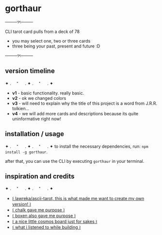 # gorthaur
────୨ৎ────

CLI tarot card pulls from a deck of 78
- you may select one, two or three cards
- three being your past, present and future :D
  
────୨ৎ────

## version timeline
✦ . 　⁺ 　 . ✦ . 　⁺ 　 . ✦
- **v1** - basic functionality. really basic.
- **v2** - ok we changed colors
- **v3** - will need to explain why the title of this project is a word from J.R.R. tolkien...
- **v4** - we will add more cards and descriptions because its quite uninformative right now!

## installation / usage
✦ . 　⁺ 　 . ✦ . 　⁺ 　 . ✦
to install the necessary dependencies, run: `npm install -g gorthaur`. 

after that, you can use the CLI by executing `gorthaur` in your terminal.

## inspiration and credits
✦ . 　⁺ 　 . ✦ . 　⁺ 　 . ✦
- [꒰ lawreka/ascii-tarot, this is what made me want to create my own version! ꒱](https://github.com/laurabreiman/ascii-tarot/tree/unique-cards)
- [꒰ chalk gave me purpose ꒱](https://github.com/chalk/chalk?tab=readme-ov-file#why-not-switch-to-a-smaller-coloring-package)
- [꒰ boxen also gave me purpose ꒱](https://github.com/sindresorhus/boxen)
- [꒰ a nice little cosmos board just for sakes ꒱](https://www.cosmos.so/maisy/fantasy-in-flesh)
- [꒰ what i listened to while building ꒱](https://open.spotify.com/playlist/4iBQP8CuNWFpuhONHMVg61?si=16306c0a8edf4351)
